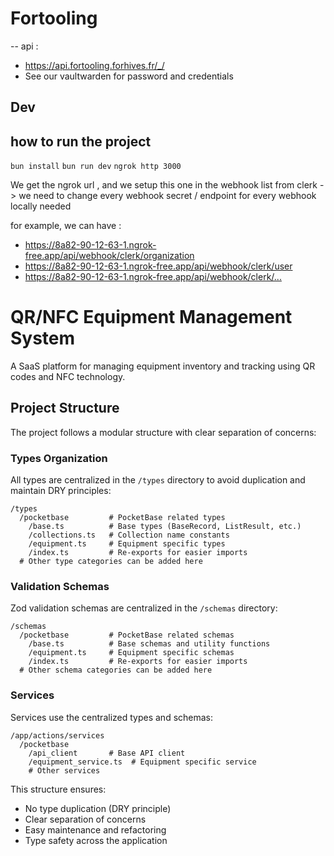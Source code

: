 # Fortooling

--
api :

- <https://api.fortooling.forhives.fr/_/>
- See our vaultwarden for password and credentials

## Dev

## how to run the project

`bun install`
`bun run dev`
`ngrok http 3000`

We get the ngrok url , and we setup this one in the webhook list from clerk
-> we need to change every webhook secret / endpoint for every webhook locally needed

for example, we can have :

- <https://8a82-90-12-63-1.ngrok-free.app/api/webhook/clerk/organization>
- <https://8a82-90-12-63-1.ngrok-free.app/api/webhook/clerk/user>
- <https://8a82-90-12-63-1.ngrok-free.app/api/webhook/clerk/...>

# QR/NFC Equipment Management System

A SaaS platform for managing equipment inventory and tracking using QR codes and NFC technology.

## Project Structure

The project follows a modular structure with clear separation of concerns:

### Types Organization

All types are centralized in the `/types` directory to avoid duplication and maintain DRY principles:

```
/types
  /pocketbase         # PocketBase related types
    /base.ts          # Base types (BaseRecord, ListResult, etc.)
    /collections.ts   # Collection name constants
    /equipment.ts     # Equipment specific types
    /index.ts         # Re-exports for easier imports
  # Other type categories can be added here
```

### Validation Schemas

Zod validation schemas are centralized in the `/schemas` directory:

```
/schemas
  /pocketbase         # PocketBase related schemas
    /base.ts          # Base schemas and utility functions
    /equipment.ts     # Equipment specific schemas
    /index.ts         # Re-exports for easier imports
  # Other schema categories can be added here
```

### Services

Services use the centralized types and schemas:

```
/app/actions/services
  /pocketbase
    /api_client       # Base API client
    /equipment_service.ts  # Equipment specific service
    # Other services
```

This structure ensures:

- No type duplication (DRY principle)
- Clear separation of concerns
- Easy maintenance and refactoring
- Type safety across the application
